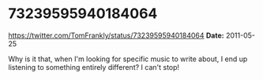 # 73239595940184064
https://twitter.com/TomFrankly/status/73239595940184064
**Date:** 2011-05-25

Why is it that, when I'm looking for specific music to write about, I end up listening to something entirely different? I can't stop!
